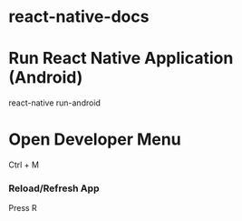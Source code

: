 # react-native-docs


# Run React Native Application (Android)
react-native run-android

# Open Developer Menu
Ctrl + M

### Reload/Refresh App
Press R
